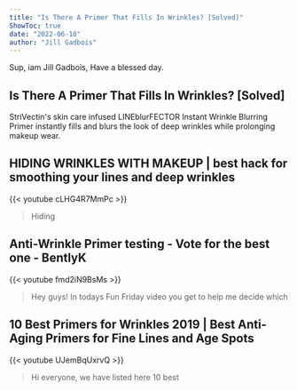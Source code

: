 ```yaml
---
title: "Is There A Primer That Fills In Wrinkles? [Solved]"
ShowToc: true 
date: "2022-06-10"
author: "Jill Gadbois" 
---
```


Sup, iam Jill Gadbois, Have a blessed day.
## Is There A Primer That Fills In Wrinkles? [Solved]
StriVectin's skin care infused LINEblurFECTOR Instant Wrinkle Blurring Primer instantly fills and blurs the look of deep wrinkles while prolonging makeup wear.

## HIDING WRINKLES WITH MAKEUP | best hack for smoothing your lines and deep wrinkles
{{< youtube cLHG4R7MmPc >}}
>Hiding 

## Anti-Wrinkle Primer testing - Vote for the best one - BentlyK
{{< youtube fmd2iN9BsMs >}}
>Hey guys! In todays Fun Friday video you get to help me decide which 

## 10 Best Primers for Wrinkles 2019 | Best Anti-Aging Primers for Fine Lines and Age Spots
{{< youtube UJemBqUxrvQ >}}
>Hi everyone, we have listed here 10 best 

